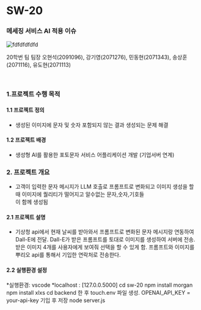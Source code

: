 # SW-20
### 메세징 서비스 AI 적용 이슈
![fdfdfdfdfd](https://github.com/user-attachments/assets/8fcfb7c9-51a0-4028-91a1-9631a06ff045)

20학번 팀
팀장 오현석(2091096), 강기영(2071276), 민동현(2071343), 송상훈(2071116), 유도현(2071113)

<br>

### 1.프로젝트 수행 목적

#### 1.1 프로젝트 정의

* 생성된 이미지에 문자 및 숫자 포함되지 않는 결과 생성되는 문제 해결



#### 1.2 프로젝트 배경

* 생성형 AI를 활용한 포토문자 서비스 어플리케이션 개발 (기업서버 연계)



### 2. 프로젝트 개요
* 고객이 입력한 문자 메시지가 LLM 호출로 프롬프트로 변화되고 이미지 생성을 할 때 이미지에 퀄리티가 떨어지고 알수없는 문자,숫자,기호들  
  이 함께 생성됨
#### 2.1 프로젝트 설명
* 기상청 api에서 현재 날씨를 받아와서 프롬프트로 변화된 문자 메시지랑 연동하여 Dall-E에 전달. Dall-E가 받은 프롬프트를 토대로 이미지를 생성하여 서버에 전송. 받은 이미지 4개를 사용자에게 보여줘 선택을 할 수 있게 함. 프롬프트와 이미지를 뿌리오 api를 통해서 기입한 연락처로 전송한다.




#### 2.2 실행환경 설정
*실행환경: vscode
*localhost : [127.0.0.5000]
cd sw-20
npm install morgan
npm install xlxs
cd backend 한 후 touch.env 파일 생성.
OPENAI_API_KEY = your-api-key 기입 후 저장
node server.js 
